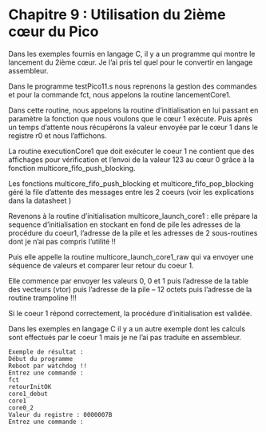 # Chapitre 9 : Utilisation du 2ième cœur du Pico

Dans les exemples fournis en langage C, il y a un programme qui montre le lancement du 2ième cœur. Je l’ai pris tel quel pour le convertir en langage assembleur.

Dans le programme testPico11.s nous reprenons la gestion des commandes et pour la commande fct, nous appelons la routine lancementCore1.

Dans cette routine, nous appelons la routine d’initialisation en lui passant en paramètre la fonction que nous voulons que le cœur 1 exécute. Puis après un temps d’attente nous récupérons la valeur envoyée par le cœur 1 dans le registre r0 et nous l’affichons.

La routine executionCore1 que doit exécuter le coeur 1 ne contient que des affichages pour vérification et l’envoi de la valeur 123 au cœur 0 grâce à la fonction multicore_fifo_push_blocking.

Les fonctions multicore_fifo_push_blocking  et multicore_fifo_pop_blocking géré la file d’attente des messages entre les 2 coeurs (voir les explications dans la datasheet )

Revenons à la routine d’initialisation multicore_launch_core1 : elle prépare la sequence d’initialisation en stockant en fond de pile les adresses de la procédure du coeur1, l’adresse de la pile et les adresses de 2 sous-routines dont je n’ai pas compris l’utilité !!

Puis elle appelle la routine multicore_launch_core1_raw qui va envoyer une séquence de valeurs et comparer leur retour du coeur 1.

Elle commence par envoyer les valeurs 0, 0 et 1  puis l’adresse de la table des vecteurs (vtor) puis l’adresse de la pile – 12 octets puis l’adresse de la routine trampoline !!!

Si le coeur 1 répond correctement, la procédure d’initialisation est validée.

Dans les exemples en langage C il y a un autre exemple dont les calculs sont effectués par le coeur 1 mais je ne l’ai pas traduite en assembleur.

```
Exemple de résultat :
Début du programme
Reboot par watchdog !!
Entrez une commande :
fct
retourInitOK
core1_debut
core1
core0_2
Valeur du registre : 0000007B
Entrez une commande :
```
